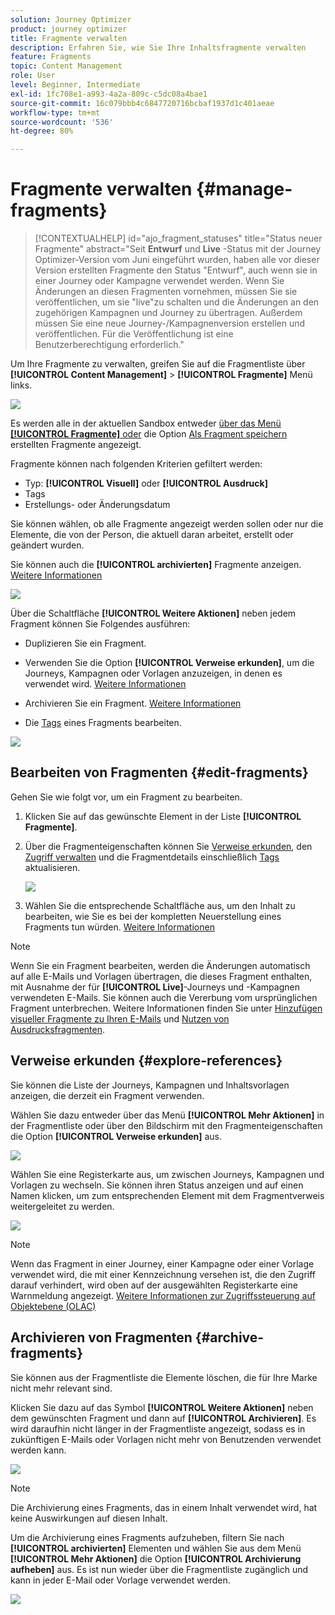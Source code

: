 ```yaml
---
solution: Journey Optimizer
product: journey optimizer
title: Fragmente verwalten
description: Erfahren Sie, wie Sie Ihre Inhaltsfragmente verwalten
feature: Fragments
topic: Content Management
role: User
level: Beginner, Intermediate
exl-id: 1fc708e1-a993-4a2a-809c-c5dc08a4bae1
source-git-commit: 16c079bbb4c6847720716bcbaf1937d1c401aeae
workflow-type: tm+mt
source-wordcount: '536'
ht-degree: 80%

---
```


# Fragmente verwalten {#manage-fragments}

>[!CONTEXTUALHELP]
>id="ajo_fragment_statuses"
>title="Status neuer Fragmente"
>abstract="Seit **Entwurf** und **Live** -Status mit der Journey Optimizer-Version vom Juni eingeführt wurden, haben alle vor dieser Version erstellten Fragmente den Status &quot;Entwurf&quot;, auch wenn sie in einer Journey oder Kampagne verwendet werden. Wenn Sie Änderungen an diesen Fragmenten vornehmen, müssen Sie sie veröffentlichen, um sie &quot;live&quot;zu schalten und die Änderungen an den zugehörigen Kampagnen und Journey zu übertragen. Außerdem müssen Sie eine neue Journey-/Kampagnenversion erstellen und veröffentlichen. Für die Veröffentlichung ist eine Benutzerberechtigung erforderlich."

Um Ihre Fragmente zu verwalten, greifen Sie auf die Fragmentliste über **[!UICONTROL Content Management]** > **[!UICONTROL Fragmente]** Menü links.

![](assets/fragment-list.png)

Es werden alle in der aktuellen Sandbox entweder [über das Menü **[!UICONTROL Fragmente]** oder](#create-fragments) die Option [Als Fragment speichern](#save-as-fragment) erstellten Fragmente angezeigt. 

Fragmente können nach folgenden Kriterien gefiltert werden:

* Typ: **[!UICONTROL Visuell]** oder **[!UICONTROL Ausdruck]**
* Tags
* Erstellungs- oder Änderungsdatum

Sie können wählen, ob alle Fragmente angezeigt werden sollen oder nur die Elemente, die von der Person, die aktuell daran arbeitet, erstellt oder geändert wurden.

Sie können auch die **[!UICONTROL archivierten]** Fragmente anzeigen. [Weitere Informationen](#archive-fragments)

![](assets/fragment-list-filters.png)

Über die Schaltfläche **[!UICONTROL Weitere Aktionen]** neben jedem Fragment können Sie Folgendes ausführen:

* Duplizieren Sie ein Fragment.

* Verwenden Sie die Option **[!UICONTROL Verweise erkunden]**, um die Journeys, Kampagnen oder Vorlagen anzuzeigen, in denen es verwendet wird. [Weitere Informationen](#explore-references)

* Archivieren Sie ein Fragment. [Weitere Informationen](#archive-fragments)

* Die [Tags](../start/search-filter-categorize.md#tags) eines Fragments bearbeiten.

![](assets/fragment-list-more-actions.png)

## Bearbeiten von Fragmenten {#edit-fragments}

Gehen Sie wie folgt vor, um ein Fragment zu bearbeiten.

1. Klicken Sie auf das gewünschte Element in der Liste **[!UICONTROL Fragmente]**.
1. Über die Fragmenteigenschaften können Sie [Verweise erkunden](#explore-references), den [Zugriff verwalten](../administration/object-based-access.md) und die Fragmentdetails einschließlich [Tags](../start/search-filter-categorize.md#tags) aktualisieren.

   ![](../email/assets/fragment-edit-content.png)

1. Wählen Sie die entsprechende Schaltfläche aus, um den Inhalt zu bearbeiten, wie Sie es bei der kompletten Neuerstellung eines Fragments tun würden. [Weitere Informationen](#create-from-scratch)

>[!NOTE]
>
>Wenn Sie ein Fragment bearbeiten, werden die Änderungen automatisch auf alle E-Mails und Vorlagen übertragen, die dieses Fragment enthalten, mit Ausnahme der für **[!UICONTROL Live]**-Journeys und -Kampagnen verwendeten E-Mails. Sie können auch die Vererbung vom ursprünglichen Fragment unterbrechen. Weitere Informationen finden Sie unter [Hinzufügen visueller Fragmente zu Ihren E-Mails](../email/use-visual-fragments.md#break-inheritance) und [Nutzen von Ausdrucksfragmenten](../personalization/use-expression-fragments.md#break-inheritance).

## Verweise erkunden {#explore-references}

Sie können die Liste der Journeys, Kampagnen und Inhaltsvorlagen anzeigen, die derzeit ein Fragment verwenden.

Wählen Sie dazu entweder über das Menü **[!UICONTROL Mehr Aktionen]** in der Fragmentliste oder über den Bildschirm mit den Fragmenteigenschaften die Option **[!UICONTROL Verweise erkunden]** aus.

![](assets/fragment-explore-references.png)

Wählen Sie eine Registerkarte aus, um zwischen Journeys, Kampagnen und Vorlagen zu wechseln. Sie können ihren Status anzeigen und auf einen Namen klicken, um zum entsprechenden Element mit dem Fragmentverweis weitergeleitet zu werden.

![](assets/fragment-usage-screen.png)

>[!NOTE]
>
>Wenn das Fragment in einer Journey, einer Kampagne oder einer Vorlage verwendet wird, die mit einer Kennzeichnung versehen ist, die den Zugriff darauf verhindert, wird oben auf der ausgewählten Registerkarte eine Warnmeldung angezeigt. [Weitere Informationen zur Zugriffssteuerung auf Objektebene (OLAC)](../administration/object-based-access.md)

## Archivieren von Fragmenten {#archive-fragments}

Sie können aus der Fragmentliste die Elemente löschen, die für Ihre Marke nicht mehr relevant sind.

Klicken Sie dazu auf das Symbol **[!UICONTROL Weitere Aktionen]** neben dem gewünschten Fragment und dann auf **[!UICONTROL Archivieren]**. Es wird daraufhin nicht länger in der Fragmentliste angezeigt, sodass es in zukünftigen E-Mails oder Vorlagen nicht mehr von Benutzenden verwendet werden kann.

![](assets/fragment-list-archive.png)

>[!NOTE]
>
>Die Archivierung eines Fragments, das in einem Inhalt verwendet wird, <!--it will remain in the email or template, but you won't be able to select it from the fragment list to edit it-->hat keine Auswirkungen auf diesen Inhalt.

Um die Archivierung eines Fragments aufzuheben, filtern Sie nach **[!UICONTROL archivierten]** Elementen und wählen Sie aus dem Menü **[!UICONTROL Mehr Aktionen]** die Option **[!UICONTROL Archivierung aufheben]** aus. Es ist nun wieder über die Fragmentliste zugänglich und kann in jeder E-Mail oder Vorlage verwendet werden.

![](assets/fragment-list-unarchive.png)
